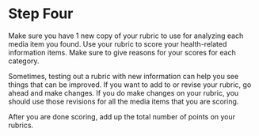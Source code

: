 # Step Four

Make sure you have 1 new copy of your rubric to use for analyzing each media item you found. Use your rubric to score your health-related information items. Make sure to give reasons for your scores for each category.

Sometimes, testing out a rubric with new information can help you see things that can be improved. If you want to add to or revise your rubric, go ahead and make changes. If you do make changes on your rubric, you should use those revisions for all the media items that you are scoring. 

After you are done scoring, add up the total number of points on your rubrics. 
